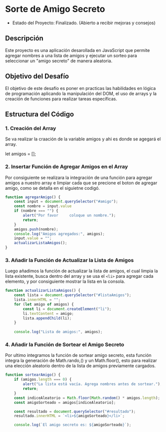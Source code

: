 <h1>Sorte de Amigo Secreto</h1>

- Estado del Proyecto: Finalizado. (Abierto a recibir mejoras y consejos)

<h2>Descripción</h2>
  Este proyecto es una aplicación desarollada en JavaScript que permite agregar nombres a una lista de amigos y ejecutar un sorteo para seleccionar un "amigo secreto" de manera aleatoria.
  
<h2>Objetivo del Desafío</h2>
  El objetivo de este desafío es poner en practicas las habilidades en lógica de programación aplicando la manipulación del DOM, el uso de arrays y la creación de funciones para realizar tareas específicas.
<h2>Estructura del Código</h2>
<h3>1. Creación del Array</h3>
Se va realizar la craación de la variable amigos y ahi es donde se agegará el array.
 
 let amigos = [];

<h3>2. Insertar Función de Agregar Amigos en el Array </h3>
Por consiguiente se realizara la integración de una función para agregar amigos a nuestro array e limpiar cada que se precione el boton de agregar amigo, como se detalla en el siguietne codigó.


```javascript
function agregarAmigo() {
    const input = document.querySelector("#amigo");
    const nombre = input.value
    if (nombre === "") { 
        alert("Por favor     coloque un nombre.");
        return;
    }
    amigos.push(nombre);
    console.log("Amigos agregados:", amigos);
    input.value = "";
    actualizarListaAmigos();
}
```


 <h3>3. Añadir la Función de Actualizar la Lista de Amigos</h3>

Luego añadimos la función de actualizar la lista de amigos, el cual limpia la lista existente, busca dentro del array y se usa el  `<li>`  para agregar cada elemento, y por consiguiente mostrar la lista en la consola.
  
```javascript
function actualizarListaAmigos() {
    const lista = document.querySelector("#listaAmigos");
    lista.innerHTML = "";
    for (let amigo of amigos) {
        const li = document.createElement("li");
        li.textContent = amigo;
        lista.appendChild(li);
    }
	
    console.log("Lista de amigos:", amigos);

```

 <h3>4. Añadir la Función de Sortear el Amigo Secreto </h3>

Por ultimo integramos la función de sortear amigo secreto, esta función integra la generación de Math.rando,() y un Math.floor(), esto para realizar una elección aleatorio dentro de la lista de amigos previamente cargados.

```javascript
function sortearAmigo() {
    if (amigos.length === 0) {
        alert("La lista está vacía. Agrega nombres antes de sortear.");
        return;
    }
  	const indiceAleatorio = Math.floor(Math.random() * amigos.length);
    const amigoSorteado = amigos[indiceAleatorio];

    const resultado = document.querySelector("#resultado");
    resultado.innerHTML = `<li>${amigoSorteado}</li>`;

    console.log(`El amigo secreto es: ${amigoSorteado}`);

```
